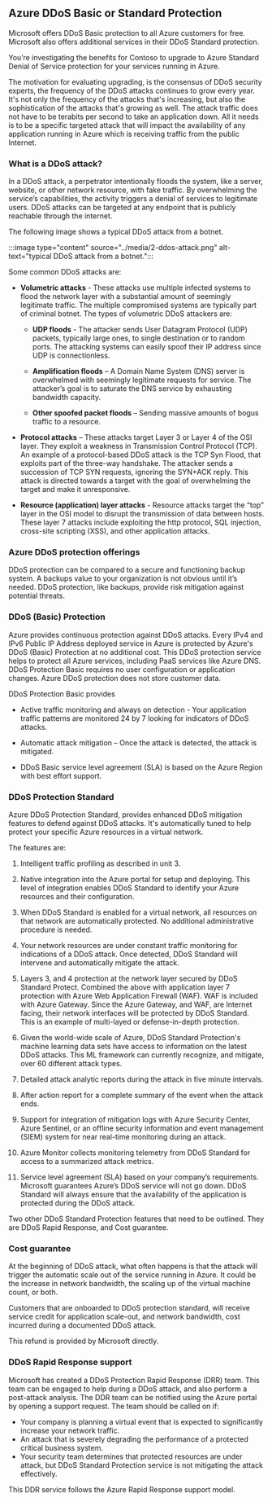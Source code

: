 
<!-- A short video like the following example to explain what a DDoS attack is and the various types of DDoS attacks.
[DDoS Attack Explained](https://www.youtube.com/watch?v=ilhGh9CEIwM) -->

## Azure DDoS Basic or Standard Protection

Microsoft offers DDoS Basic protection to all Azure customers for free. Microsoft also offers additional services in their DDoS Standard protection.

You’re investigating the benefits for Contoso to upgrade to Azure Standard Denial of Service protection for your services running in Azure.

The motivation for evaluating upgrading, is the consensus of DDoS security experts, the frequency of the DDoS attacks continues to grow every year. It's not only the frequency of the attacks that's increasing, but also the sophistication of the attacks that's growing as well.
The attack traffic does not have to be terabits per second to take an application down. All it needs is to be a specific targeted attack that will impact the availability of any application running in Azure which is receiving traffic from the public Internet.

### What is a DDoS attack?

In a DDoS attack, a perpetrator intentionally floods the system, like a server, website, or other network resource, with fake traffic. By overwhelming the service’s capabilities, the activity triggers a denial of services to legitimate users. DDoS attacks can be targeted at any endpoint that is publicly reachable through the internet.

The following image shows a typical DDoS attack from a botnet.

:::image type="content" source="../media/2-ddos-attack.png" alt-text="typical DDoS attack from a botnet.":::

Some common DDoS attacks are:

- **Volumetric attacks** - These attacks use multiple infected systems to flood the network layer with a substantial amount of seemingly legitimate traffic. The multiple compromised systems are typically part of criminal botnet. The types of volumetric DDoS attackers are:

  - **UDP floods** - The attacker sends User Datagram Protocol (UDP) packets, typically large ones, to single destination or to random ports. The attacking systems can easily spoof their IP address since UDP is connectionless.

  - **Amplification floods** – A Domain Name System (DNS) server is overwhelmed with seemingly legitimate requests for service. The attacker’s goal is to saturate the DNS service by exhausting bandwidth capacity.

  - **Other spoofed packet floods** – Sending massive amounts of bogus traffic to a resource.

- **Protocol attacks** – These attacks target Layer 3 or Layer 4 of the OSI layer. They exploit a weakness in Transmission Control Protocol (TCP). An example of a protocol-based DDoS attack is the TCP Syn Flood, that exploits part of the three-way handshake. The attacker sends a succession of TCP SYN requests, ignoring the SYN+ACK reply. This attack is directed towards a target with the goal of overwhelming the target and make it unresponsive.

- **Resource (application) layer attacks** - Resource attacks target the “top” layer in the OSI model to disrupt the transmission of data between hosts. These layer 7 attacks include exploiting the http protocol, SQL injection, cross-site scripting (XSS), and other application attacks.

### Azure DDoS protection offerings

DDoS protection can be compared to a secure and functioning backup system. A backups value to your organization is not obvious until it’s needed. DDoS protection, like backups, provide risk mitigation against potential threats.

### DDoS (Basic) Protection

Azure provides continuous protection against DDoS attacks. Every IPv4 and IPv6 Public IP Address deployed service in Azure is protected by Azure's DDoS (Basic) Protection at no additional cost. This DDoS protection service helps to protect all Azure services, including PaaS services like Azure DNS. DDoS Protection Basic requires no user configuration or application changes. Azure DDoS protection does not store customer data.

DDoS Protection Basic provides

- Active traffic monitoring and always on detection - Your application traffic patterns are monitored 24 by 7 looking for indicators of DDoS attacks.

- Automatic attack mitigation – Once the attack is detected, the attack is mitigated.

- DDoS Basic service level agreement (SLA) is based on the Azure Region with best effort support.

### DDoS Protection Standard

Azure DDoS Protection Standard, provides enhanced DDoS mitigation features to defend against DDoS attacks. It's automatically tuned to help protect your specific Azure resources in a virtual network.

The features are:

1. Intelligent traffic profiling as described in unit 3.

1. Native integration into the Azure portal for setup and deploying. This level of integration enables DDoS Standard to identify your Azure resources and their configuration.

1. When DDoS Standard is enabled for a virtual network, all resources on that network are automatically protected. No additional administrative procedure is needed.

1. Your network resources are under constant traffic monitoring for indications of a DDoS attack. Once detected, DDoS Standard will intervene and automatically mitigate the attack.

1. Layers 3, and 4 protection at the network layer secured by DDoS Standard Protect. Combined the above with application layer 7 protection with Azure Web Application Firewall (WAF). WAF is included with Azure Gateway. Since the Azure Gateway, and WAF, are Internet facing, their network interfaces will be protected by DDoS Standard. This is an example of multi-layed or defense-in-depth protection.

1. Given the world-wide scale of Azure, DDoS Standard Protection's machine learning data sets have access to information on the latest DDoS attacks. This ML framework can currently recognize, and mitigate, over 60 different attack types.

1. Detailed attack analytic reports during the attack in five minute intervals.

1. After action report for a complete summary of the event when the attack ends.

1. Support for integration of mitigation logs with Azure Security Center, Azure Sentinel, or an offline security information and event management (SIEM) system for near real-time monitoring during an attack.

1. Azure Monitor collects monitoring telemetry from DDoS Standard for access to a summarized attack metrics.

1. Service level agreement (SLA) based on your company’s requirements. Microsoft guarantees Azure’s DDoS service will not go down. DDoS Standard will always ensure that the availability of the application is protected during the DDoS attack.

Two other DDoS Standard Protection features that need to be outlined. They are DDoS Rapid Response, and Cost guarantee.

### Cost guarantee

At the beginning of DDoS attack, what often happens is that the attack will trigger the automatic scale out of the service running in Azure. It could be the increase in network bandwidth, the scaling up of the virtual machine count, or both.

Customers that are onboarded to DDoS protection standard, will receive service credit for application scale-out, and network bandwidth, cost incurred during a documented DDoS attack.

This refund is provided by Microsoft directly.

### DDoS Rapid Response support

Microsoft has created a DDoS Protection Rapid Response (DRR) team. This team can be engaged to help during a DDoS attack, and also perform a post-attack analysis. The DDR team can be notified using the Azure portal by opening a support request. The team should be called on if:

- Your company is planning a virtual event that is expected to significantly increase your network traffic.
- An attack that is severely degrading the performance of a protected critical business system.
- Your security team determines that protected resources are under attack, but DDoS Standard Protection service is not mitigating the attack effectively.

This DDR service follows the Azure Rapid Response support model.
